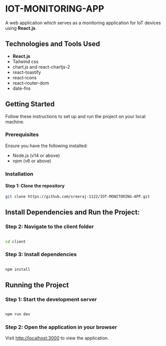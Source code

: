 # IOT-MONITORING-APP

A web application which serves as a monitoring application for IoT devices using **React.js**.


## Technologies and Tools Used
- **React.js**
- Tailwind css
- chart.js and react-chartjs-2 
- react-toastify
- react-icons
- react-router-dom
- date-fns

## Getting Started

Follow these instructions to set up and run the project on your local machine.

### Prerequisites

Ensure you have the following installed:

- Node.js (v14 or above)
- npm (v6 or above)

### Installation

#### Step 1: Clone the repository

```bash
git clone https://github.com/sreeraj-1122/IOT-MONITORING-APP.git
```

## Install Dependencies and Run the Project:

### Step 2: Navigate to the client folder

```bash

cd client
```
### Step 3: Install dependencies
```bash

npm install
```
## Running the Project

### Step 1: Start the development server

```bash

npm run dev
```
### Step 2: Open the application in your browser

Visit [http://localhost:3000](http://localhost:3000) to view the application.
